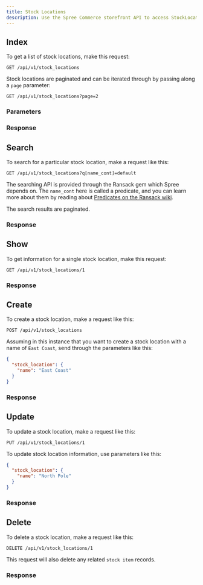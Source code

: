 ```yaml
---
title: Stock Locations
description: Use the Spree Commerce storefront API to access StockLocation data.
---
```


## Index

<alert type="admin_only" kind="danger"></alert>

To get a list of stock locations, make this request:

```text
GET /api/v1/stock_locations
```

Stock locations are paginated and can be iterated through by passing along a `page` parameter:

```text
GET /api/v1/stock_locations?page=2
```

### Parameters

<params params='[
  {
    "name": "page",
    "description": "The page number of stock location to display."
  }, {
    "name": "per_page",
    "description": "The number of stock locations to return per page"
  }
]'></params>

### Response

<status code="200"></status>
<json sample="stock_locations"></json>

## Search

<alert type="admin_only" kind="danger"></alert>

To search for a particular stock location, make a request like this:

```text
GET /api/v1/stock_locations?q[name_cont]=default
```

The searching API is provided through the Ransack gem which Spree depends on. The `name_cont` here is called a predicate, and you can learn more about them by reading about [Predicates on the Ransack wiki](https://github.com/ernie/ransack/wiki/Basic-Searching).

The search results are paginated.

### Response

<status code="200"></status>
<json sample="stock_locations"></json>

## Show

<alert type="admin_only" kind="danger"></alert>

To get information for a single stock location, make this request:

```text
GET /api/v1/stock_locations/1
```

### Response

<status code="200"></status>
<json sample="stock_location"></json>

## Create

<alert type="admin_only" kind="danger"></alert>

To create a stock location, make a request like this:

```text
POST /api/v1/stock_locations
```

Assuming in this instance that you want to create a stock location with a name of `East Coast`, send through the parameters like this:

```json
{
  "stock_location": {
    "name": "East Coast"
  }
}
```

### Response

<status code="201"></status>
<json sample="stock_location" merge='{"name": "East Coast"}'></json>

## Update

<alert type="admin_only" kind="danger"></alert>

To update a stock location, make a request like this:

```text
PUT /api/v1/stock_locations/1
```

To update stock location information, use parameters like this:

```json
{
  "stock_location": {
    "name": "North Pole"
  }
}
```

### Response

<status code="200"></status>
<json sample="stock_location" merge='{"name": "North Pole"}'></json>

## Delete

<alert type="admin_only" kind="danger"></alert>

To delete a stock location, make a request like this:

```text
DELETE /api/v1/stock_locations/1
```

This request will also delete any related `stock item` records.

### Response

<status code="204"></status>
